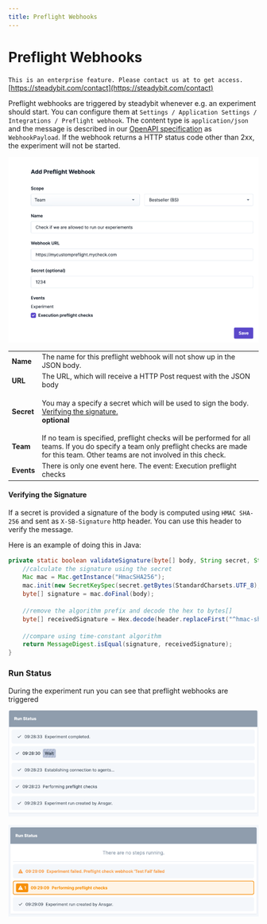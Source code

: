 ```yaml
---
title: Preflight Webhooks
---
```


# Preflight Webhooks

`
This is an enterprise feature. Please contact us at to get access.
`
[https://steadybit.com/contact](https://steadybit.com/contact)

Preflight webhooks are triggered by steadybit whenever e.g. an experiment should start. You can configure them at `Settings / Application Settings / Integrations / Preflight webhook`. The content type is `application/json` and the message is described in our [OpenAPI specification](https://platform.steadybit.com/api/spec) as `WebhookPayload`.
If the webhook returns a HTTP status code other than 2xx, the experiment will not be started.

![addPreflightWebhook.png](addPreflightWebhook.png)

|            |                                                                                                                                                                                               |
|------------|-----------------------------------------------------------------------------------------------------------------------------------------------------------------------------------------------|
| **Name**   | The name for this preflight webhook will not show up in the JSON body.                                                                                                                        |
| **URL**    | The URL, which will receive a HTTP Post request with the JSON body                                                                                                                            |
| **Secret** | <p>You may a specify a secret which will be used to sign the body. <a href="webhooks.md#verifying-the-signature">Verifying the signature.</a><br><strong>optional</strong></p>                |
| **Team**   | If no team is specified, preflight checks will be performed for all teams. If you do specify a team only preflight checks are made for this team. Other teams are not involved in this check. |
| **Events** | There is only one event here. The event: Execution preflight checks                                                                                                                           |

#### Verifying the Signature

If a secret is provided a signature of the body is computed using `HMAC SHA-256` and sent as `X-SB-Signature` http header. You can use this header to verify the message.

Here is an example of doing this in Java:

```java
private static boolean validateSignature(byte[] body, String secret, String header) throws Exception {
    //calculate the signature using the secret
    Mac mac = Mac.getInstance("HmacSHA256");
    mac.init(new SecretKeySpec(secret.getBytes(StandardCharsets.UTF_8), "HmacSHA256"));
    byte[] signature = mac.doFinal(body);

    //remove the algorithm prefix and decode the hex to bytes[]
    byte[] receivedSignature = Hex.decode(header.replaceFirst("^hmac-sha256 ", ""));

    //compare using time-constant algorithm
    return MessageDigest.isEqual(signature, receivedSignature);
}
```

### Run Status

During the experiment run you can see that preflight webhooks are triggered

![prefligtRunStatusSuccess.png](prefligtRunStatusSuccess.png)

![prefligtRunStatusFail.png](prefligtRunStatusFail.png)
